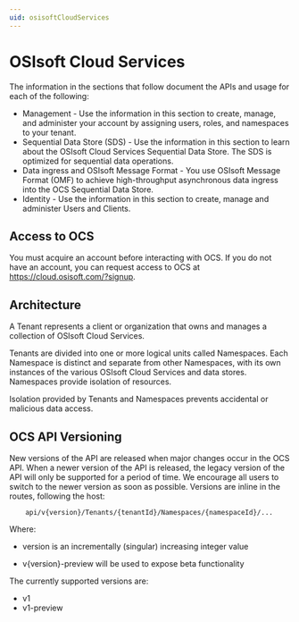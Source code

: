 ```yaml
---
uid: osisoftCloudServices
---
```


# OSIsoft Cloud Services

The information in the sections that follow document the APIs and usage for each of the following:

* Management - Use the information in this section to create, manage, and administer your account by assigning users, roles,
  and namespaces to your tenant.
* Sequential Data Store (SDS) - Use the information in this section to learn about the OSIsoft Cloud Services Sequential Data 
  Store. The SDS is optimized for sequential data operations.
* Data ingress and OSIsoft Message Format - You use OSIsoft Message Format (OMF) to achieve high-throughput asynchronous data ingress into the OCS Sequential Data Store.
* Identity - Use the information in this section to create, manage and administer Users and Clients.


## Access to OCS

You must acquire an account before interacting with OCS. If you do not 
have an account, you can request access to OCS at https://cloud.osisoft.com/?signup.


## Architecture

A Tenant represents a client or organization that owns and manages a collection of OSIsoft Cloud Services.

Tenants are divided into one or more logical units called Namespaces. Each Namespace is distinct and separate from 
other Namespaces, with its own instances of the various OSIsoft Cloud Services and data stores. 
Namespaces provide isolation of resources. 

Isolation provided by Tenants and Namespaces prevents accidental or malicious data access. 

## OCS API Versioning

New versions of the API are released when major changes occur in the OCS API. When a newer version of the API is released, 
the legacy version of the API will only be supported for a period of time. We encourage all users to switch to the 
newer version as soon as possible. Versions are inline in the routes, following the host:
```text
    api/v{version}/Tenants/{tenantId}/Namespaces/{namespaceId}/...  
```
Where:  
* version is an incrementally (singular) increasing integer value 

* v{version}-preview will be used to expose beta functionality

The currently supported versions are:
* v1
* v1-preview

